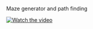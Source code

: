 Maze generator and path finding

[![Watch the video](https://imgur.com/a/en7pbU2)](https://www.youtube.com/watch?v=JRVeEueIQtk)
